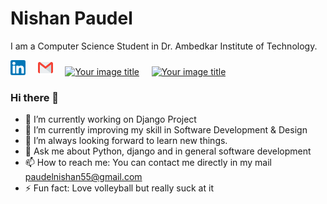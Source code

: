 # Nishan Paudel
I am a Computer Science Student in Dr. Ambedkar Institute of Technology. 

[![linkedin](https://github.com/nishan7/nishan7/blob/master/linkedin%20(1).png)](https://www.linkedin.com/in/paudelnishan/)
&nbsp; &nbsp;
[![mail](https://github.com/nishan7/nishan7/blob/master/gmail%20(1).png)](mailto:paudelnishan55@gmail.com) &nbsp; &nbsp;
[<img src="https://i.pinimg.com/originals/c5/d9/fc/c5d9fc1e18bcf039f464c2ab6cfb3eb6.jpg" alt="Your image title" width="25"/>](https://www.codechef.com/users/nishanpaudel) &nbsp; &nbsp;
[<img src="https://upload.wikimedia.org/wikipedia/en/0/07/Codeforces_logo.png" alt="Your image title" width="80"/>](https://codeforces.com/profile/nishanpaudel) &nbsp; &nbsp;


### Hi there 👋


<!-- - 👯 I’m looking to collaborate on any Machine Learning or Data Science projects.  -->
- 🔭 I’m currently working on Django Project
- 🌱 I’m currently improving my skill in Software Development & Design
- 🤔 I’m always looking forward to learn new things. 
- 💬 Ask me about Python, django and in general software development
- 📫 How to reach me: You can contact me directly in my mail [paudelnishan55@gmail.com](mailto:paudelnishan55@gmail.com)
- ⚡ Fun fact: Love volleyball but really suck at it


